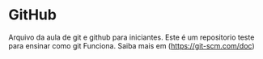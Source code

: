 # GitHub
 Arquivo da aula de git e github para iniciantes. 
 Este é um repositorio teste para ensinar como git Funciona.
 Saiba mais em (https://git-scm.com/doc)
